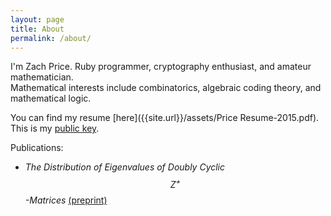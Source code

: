 ```yaml
---
layout: page
title: About
permalink: /about/
---
```


I'm Zach Price. Ruby programmer, cryptography enthusiast, and amateur mathematician.  
Mathematical interests include combinatorics, algebraic coding theory, and mathematical logic.

You can find my resume [here]({{site.url}}/assets/Price Resume-2015.pdf).  
This is my [public key]({{site.url}}/assets/zprice11_public_key.txt).

Publications:

* _The Distribution of Eigenvalues of Doubly Cyclic $$Z^+$$-Matrices_ [(preprint)]({{site.url}}/assets/JPS1.pdf)  
